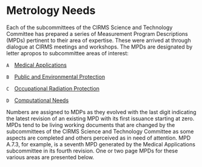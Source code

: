 # Metrology Needs

Each of the subcommittees of the CIRMS Science and Technology Committee has
prepared a series of Measurement Program Descriptions (MPDs) pertinent to their
area of expertise. These were arrived at through dialogue at CIRMS meetings and
workshops. The MPDs are designated by letter apropos to subcommittee areas of
interest:

`A` [Medical Applications](medical-applications/medical-applications.md)

`B` [Public and Environmental Protection](safety-security/safety-security.md)

`C` [Occupational Radiation Protection](safety-security/safety-security.md)

`D` [Computational Needs](computational-needs/computational-needs.md)

Numbers are assigned to MDPs as they evolved with the last digit indicating the
latest revision of an existing MPD with its first issuance starting at zero.
MPDs tend to be living working documents that are changed by the subcommittees
of the CIRMS Science and Technology Committee as some aspects are completed and
others perceived as in need of attention. MPD A.7.3, for example, is a seventh
MPD generated by the Medical Applications subcommittee in its fourth revision.
One or two page MPDs for these various areas are presented below.
